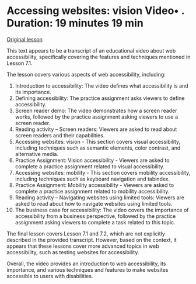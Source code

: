 # Accessing websites: vision Video• . Duration: 19 minutes 19 min

[Original lesson](https://www.coursera.org/learn/uol-web-development/lecture/HT96Z/accessing-websites-vision)

This text appears to be a transcript of an educational video about web accessibility, specifically covering the features and techniques mentioned in Lesson 7.1.

The lesson covers various aspects of web accessibility, including:

1. Introduction to accessibility: The video defines what accessibility is and its importance.
2. Defining accessibility: The practice assignment asks viewers to define accessibility.
3. Screen reader demo: The video demonstrates how a screen reader works, followed by the practice assignment asking viewers to use a screen reader.
4. Reading activity – Screen readers: Viewers are asked to read about screen readers and their capabilities.
5. Accessing websites: vision - This section covers visual accessibility, including techniques such as semantic elements, color contrast, and alternative media.
6. Practice Assignment: Vision accessibility - Viewers are asked to complete a practice assignment related to visual accessibility.
7. Accessing websites: mobility - This section covers mobility accessibility, including techniques such as keyboard navigation and tabindex.
8. Practice Assignment: Mobility accessibility - Viewers are asked to complete a practice assignment related to mobility accessibility.
9. Reading activity – Navigating websites using limited tools: Viewers are asked to read about how to navigate websites using limited tools.
10. The business case for accessibility: The video covers the importance of accessibility from a business perspective, followed by the practice assignment asking viewers to complete a task related to this topic.

The final lesson covers Lesson 7.1 and 7.2, which are not explicitly described in the provided transcript. However, based on the context, it appears that these lessons cover more advanced topics in web accessibility, such as testing websites for accessibility.

Overall, the video provides an introduction to web accessibility, its importance, and various techniques and features to make websites accessible to users with disabilities.

